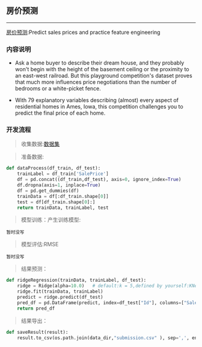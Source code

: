 ## **房价预测**

***

[房价预测](https://www.kaggle.com/c/house-prices-advanced-regression-techniques):Predict sales prices and practice feature engineering

### **内容说明**

- Ask a home buyer to describe their dream house, and they probably won't begin with the height of the basement ceiling or the proximity to an east-west railroad. But this playground competition's dataset proves that much more influences price negotiations than the number of bedrooms or a white-picket fence.

- With 79 explanatory variables describing (almost) every aspect of residential homes in Ames, Iowa, this competition challenges you to predict the final price of each home.

### **开发流程**

>收集数据:[数据集](https://www.kaggle.com/c/house-prices-advanced-regression-techniques/data)


>准备数据:
```python
def dataProcess(df_train, df_test):
    trainLabel = df_train['SalePrice']
    df = pd.concat((df_train,df_test), axis=0, ignore_index=True)
    df.dropna(axis=1, inplace=True)
    df = pd.get_dummies(df)
    trainData = df[:df_train.shape[0]]
    test = df[df_train.shape[0]:]
    return trainData, trainLabel, test 
```

>模型训练：产生训练模型:
```
暂时没写
```

>模型评估:RMSE
```
暂时没写
```

>结果预测：
```python
def ridgeRegression(trainData, trainLabel, df_test):
    ridge = Ridge(alpha=10.0)   # default:k = 5,defined by yourself:KNeighborsClassifier(n_neighbors=10)
    ridge.fit(trainData, trainLabel)
    predict = ridge.predict(df_test)
    pred_df = pd.DataFrame(predict, index=df_test["Id"], columns=["SalePrice"])
    return pred_df 
```

>结果导出：
```python
def saveResult(result):
    result.to_csv(os.path.join(data_dir,"submission.csv" ), sep=',', encoding='utf-8')
```